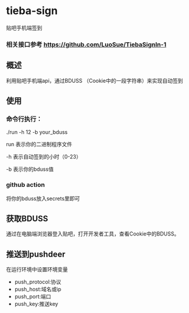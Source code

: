 # tieba-sign
贴吧手机端签到

### 相关接口参考 https://github.com/LuoSue/TiebaSignIn-1

## 概述
利用贴吧手机端api，通过BDUSS （Cookie中的一段字符串）来实现自动签到

## 使用
### 命令行执行：

./run -h 12 -b your_bduss

run 表示你的二进制程序文件

-h 表示自动签到的小时（0-23）

-b 表示你的bduss值

### github action
将你的bduss放入secrets里即可

## 获取BDUSS
通过在电脑端浏览器登入贴吧，打开开发者工具，查看Cookie中的BDUSS。

## 推送到pushdeer
在运行环境中设置环境变量
- push_protocol:协议
- push_host:域名或ip
- push_port:端口
- push_key:推送key
